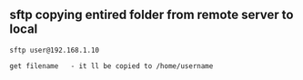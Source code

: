 ## sftp  copying entired folder from remote server to local

    sftp user@192.168.1.10
    
    get filename   - it ll be copied to /home/username
    
    